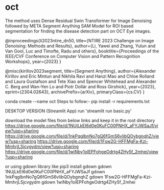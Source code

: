 # oct

The method uses Dense Residual Swin Transformer for Image Denoising followed by META Segment Anything SAM Model for ROI based segmentation for finding the disease detection part on OCT Eye images.

@inproceedings{li2023ntire_dn50,
  title={NTIRE 2023 Challenge on Image Denoising: Methods and Results},
  author={Li, Yawei and Zhang, Yulun and Van Gool, Luc and Timofte, Radu and others},
  booktitle={Proceedings of the IEEE/CVF Conference on Computer Vision and Pattern Recognition Workshops},
  year={2023}
} 


@misc{kirillov2023segment,
      title={Segment Anything}, 
      author={Alexander Kirillov and Eric Mintun and Nikhila Ravi and Hanzi Mao and Chloe Rolland and Laura Gustafson and Tete Xiao and Spencer Whitehead and Alexander C. Berg and Wan-Yen Lo and Piotr Dollár and Ross Girshick},
      year={2023},
      eprint={2304.02643},
      archivePrefix={arXiv},
      primaryClass={cs.CV}
}

conda create --name oct
Steps to follow:-
pip install -r requirements.txt


DESKTOP VERSION (Streamlit App)
run 'streamlit run basic.py'

download the model files from below links and keep it in the root directory
https://drive.google.com/file/d/1NUjLkEI6d0e0KuFC00PNHX_aFYJWSaJf/view?usp=sharing
https://drive.google.com/file/d/1nkPqglbnNo7gQ6fGmS6vlibQOybgnqhZ/view?usp=sharing
https://drive.google.com/file/d/1Fsw2G-HFFMgFa-Kzi-MmhrjLSjcvgydm/view?usp=sharing
https://drive.google.com/file/d/1wiNby1oIEPFohgeOdrtg4ZHy5f_2mhei/view?usp=sharing

or using gdown library
like 
 pip3 install gdown
 gdown 1NUjLkEI6d0e0KuFC00PNHX_aFYJWSaJf
 gdown 1nkPqglbnNo7gQ6fGmS6vlibQOybgnqhZ
 gdown 1Fsw2G-HFFMgFa-Kzi-MmhrjLSjcvgydm
 gdown 1wiNby1oIEPFohgeOdrtg4ZHy5f_2mhei

